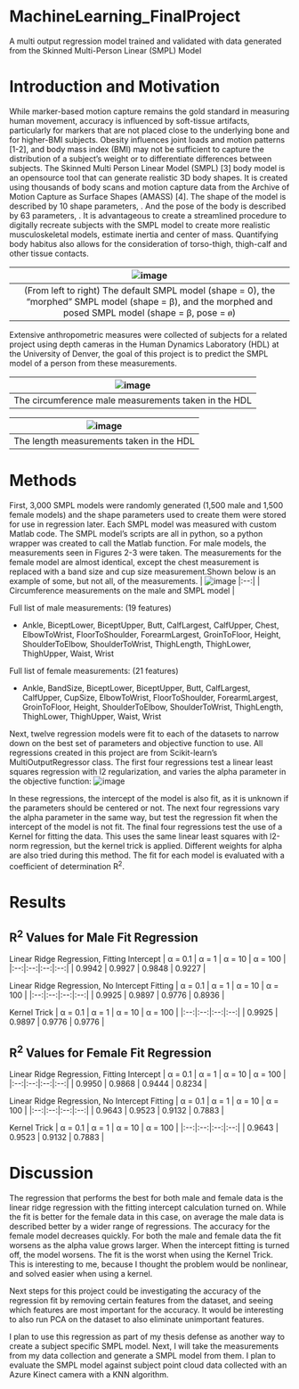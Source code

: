 # MachineLearning_FinalProject
A multi output regression model trained and validated with data generated from the Skinned Multi-Person Linear (SMPL) Model 

# Introduction and Motivation
While marker-based motion capture remains the gold standard in measuring human movement, accuracy is influenced by soft-tissue artifacts, particularly for markers that are not placed close to the underlying bone and for higher-BMI subjects. Obesity influences joint loads and motion patterns [1-2], and body mass index (BMI) may not be sufficient to capture the distribution of a subject’s weight or to differentiate differences between subjects.
The Skinned Multi Person Linear Model (SMPL) [3] body model is an opensource tool that can generate realistic 3D body shapes. It is created using thousands of body scans and motion capture data from the Archive of Motion Capture as Surface Shapes (AMASS) [4]. The shape of the model is described by 10 shape parameters, . And the pose of the body is described by 63 parameters, . 
It is advantageous to create a streamlined procedure to digitally recreate subjects with the SMPL model to create more realistic musculoskeletal models, estimate inertia and center of mass. Quantifying body habitus also allows for the consideration of torso-thigh, thigh-calf and other tissue contacts.

| ![image](https://github.com/EmmaRYoung/MachineLearning_FinalProject/assets/67296859/8a7fb020-8955-4a92-b178-cd8bed92440f)
|:--:| 
| (From left to right) The default SMPL model (shape = 0), the “morphed” SMPL model (shape = β), and the morphed and posed SMPL model (shape =  β, pose = ፀ) |

Extensive anthropometric measures were collected of subjects for a related project using depth cameras in the Human Dynamics Laboratory (HDL) at the University of Denver, the goal of this project is to predict the SMPL model of a person from these measurements. 

| ![image](https://github.com/EmmaRYoung/MachineLearning_FinalProject/assets/67296859/6bab34ed-0328-4544-8013-664cdf71ea04)
|:--:| 
| The circumference male measurements taken in the HDL |

| ![image](https://github.com/EmmaRYoung/MachineLearning_FinalProject/assets/67296859/7463060a-fb65-4531-8483-b10196ad656d)
|:--:| 
| The length measurements taken in the HDL |

# Methods
First, 3,000 SMPL models were randomly generated (1,500 male and 1,500 female models) and the shape parameters used to create them were stored for use in regression later. Each SMPL model was measured with custom Matlab code. The SMPL model’s scripts are all in python, so a python wrapper was created to call the Matlab function.
For male models, the measurements seen in Figures 2-3 were taken. The measurements for the female model are almost identical, except the chest measurement is replaced with a band size and cup size measurement.Shown below is an example of some, but not all, of the measurements. 
| ![image](https://github.com/EmmaRYoung/MachineLearning_FinalProject/assets/67296859/01d798b5-e3a3-478d-8bb1-0c1447fd7588)
|:--:|
| Circumference measurements on the male and SMPL model |

Full list of male measurements: (19 features)
* Ankle, BiceptLower, BiceptUpper, Butt, CalfLargest, CalfUpper, Chest, ElbowToWrist, FloorToShoulder, ForearmLargest, GroinToFloor, Height, ShoulderToElbow, ShoulderToWrist, ThighLength, ThighLower, ThighUpper, Waist, Wrist

Full list of female measurements: (21 features)
* Ankle,  BandSize, BiceptLower, BiceptUpper, Butt, CalfLargest, CalfUpper, CupSize, ElbowToWrist, FloorToShoulder, ForearmLargest, GroinToFloor, Height, ShoulderToElbow, ShoulderToWrist, ThighLength, ThighLower, ThighUpper, Waist, Wrist

Next, twelve regression models were fit to each of the datasets to narrow down on the best set of parameters and objective function to use. All regressions created in this project are from Scikit-learn’s MultiOutputRegressor class. The first four regressions test a linear least squares regression with l2 regularization, and varies the alpha parameter in the objective function:
![image](https://github.com/EmmaRYoung/MachineLearning_FinalProject/assets/67296859/ff1b0233-a914-46d7-b74c-16b5cf4885a2)

In these regressions, the intercept of the model is also fit, as it is unknown if the parameters should be centered or not.
The next four regressions vary the alpha parameter in the same way, but test the regression fit when the intercept of the model is not fit. 
The final four regressions test the use of a Kernel for fitting the data. This uses the same linear least squares with l2-norm regression, but the kernel trick is applied. Different weights for alpha are also tried during this method. The fit for each model is evaluated with a coefficient of determination R<sup>2</sup>.

 # Results 
 ## R<sup>2</sup> Values for Male Fit Regression
 Linear Ridge Regression, Fitting Intercept
 | &#945; = 0.1 | &#945; = 1 | &#945; = 10 | &#945; = 100 |
 |:--:|:--:|:--:|:--:|
 | 0.9942 | 0.9927 | 0.9848 | 0.9227 |

 Linear Ridge Regression, No Intercept Fitting
 | &#945; = 0.1 | &#945; = 1 | &#945; = 10 | &#945; = 100 |
 |:--:|:--:|:--:|:--:|
 | 0.9925 | 0.9897 | 0.9776 | 0.8936 |

 Kernel Trick
 | &#945; = 0.1 | &#945; = 1 | &#945; = 10 | &#945; = 100 |
 |:--:|:--:|:--:|:--:|
 | 0.9925 | 0.9897 | 0.9776 | 0.9776 |

 ## R<sup>2</sup> Values for Female Fit Regression
 Linear Ridge Regression, Fitting Intercept
 | &#945; = 0.1 | &#945; = 1 | &#945; = 10 | &#945; = 100 |
 |:--:|:--:|:--:|:--:|
 | 0.9950 | 0.9868 | 0.9444 | 0.8234 |

 Linear Ridge Regression, No Intercept Fitting
 | &#945; = 0.1 | &#945; = 1 | &#945; = 10 | &#945; = 100 |
 |:--:|:--:|:--:|:--:|
 | 0.9643 | 0.9523 | 0.9132 | 0.7883 |

 Kernel Trick
 | &#945; = 0.1 | &#945; = 1 | &#945; = 10 | &#945; = 100 |
 |:--:|:--:|:--:|:--:|
 | 0.9643 | 0.9523 | 0.9132 | 0.7883 |

 # Discussion
 The regression that performs the best for both male and female data is the linear ridge regression with the fitting intercept calculation turned on. While the fit is better for the female data in this case, on average the male data is described better by a wider range of regressions. The accuracy for the female model decreases quickly. For both the male and female data the fit worsens as the alpha value grows larger. When the intercept fitting is turned off, the model worsens. The fit is the worst when using the Kernel Trick. This is interesting to me, because I thought the problem would be nonlinear, and solved easier when using a kernel.

Next steps for this project could be investigating the accuracy of the regression fit by removing certain features from the dataset, and seeing which features are most important for the accuracy. It would be interesting to also run PCA on the dataset to also eliminate unimportant features. 

I plan to use this regression as part of my thesis defense as another way to create a subject specific SMPL model. Next, I will take the measurements from my data collection and generate a SMPL model from them. I plan to evaluate the SMPL model against subject point cloud data collected with an Azure Kinect camera with a KNN algorithm. 

